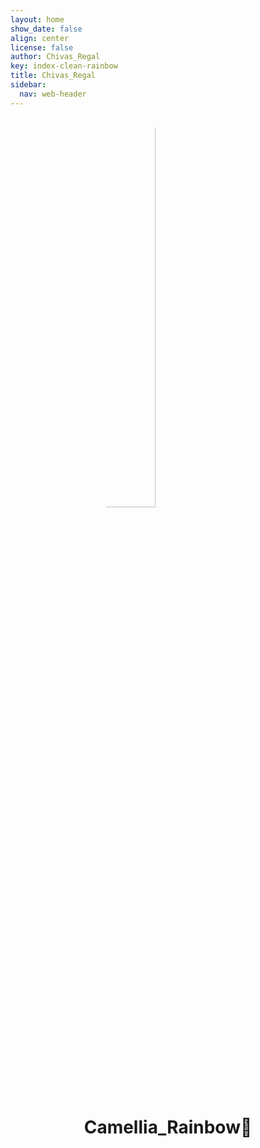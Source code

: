 ```yaml
---
layout: home
show_date: false
align: center
license: false
author: Chivas_Regal
key: index-clean-rainbow
title: Chivas_Regal
sidebar:
  nav: web-header
---
```

<img src="https://img-blog.csdnimg.cn/6dda3f3ed808423b9263202c7ad67acf.jpg" style="
	height: 40%;
	width: 40%;
	margin-left: 30%;
	border-radius: 50%;
">
<h1 align="center">Camellia_Rainbow🌈</h1>
